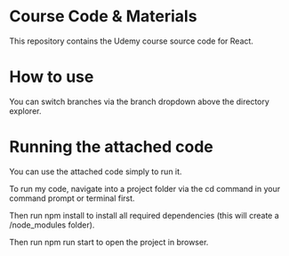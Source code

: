 # Course Code & Materials
This repository contains the Udemy course source code for React.

# How to use

You can switch branches via the branch dropdown above the directory explorer.


# Running the attached code
You can use the attached code simply to run it.

To run my code, navigate into a project folder via the cd command in your command prompt or terminal first.

Then run npm install to install all required dependencies (this will create a /node_modules folder).

Then run npm run start to open the project in browser.
